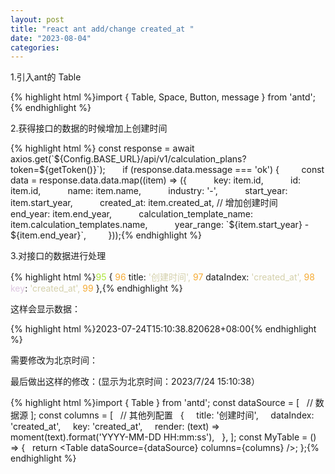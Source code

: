 ```yaml
---
layout: post
title: "react ant add/change created_at "
date: "2023-08-04"
categories: 
---
```

<p>1.引入ant的 Table</p>
{% highlight html %}import { Table, Space, Button, message } from &#39;antd&#39;;{% endhighlight %}
<p>2.获得接口的数据的时候增加上创建时间</p>
{% highlight html %}&nbsp;const response = await axios.get(`${Config.BASE_URL}/api/v1/calculation_plans?token=${getToken()}`);
&nbsp;&nbsp;&nbsp;&nbsp;&nbsp; if (response.data.message === &#39;ok&#39;) {
&nbsp;&nbsp;&nbsp;&nbsp;&nbsp;&nbsp;&nbsp; const data = response.data.data.map((item) =&gt; ({
&nbsp;&nbsp;&nbsp;&nbsp;&nbsp;&nbsp;&nbsp;&nbsp;&nbsp; key: item.id,
&nbsp;&nbsp;&nbsp;&nbsp;&nbsp;&nbsp;&nbsp;&nbsp;&nbsp; id: item.id,
&nbsp;&nbsp;&nbsp;&nbsp;&nbsp;&nbsp;&nbsp;&nbsp;&nbsp; name: item.name,
&nbsp;&nbsp;&nbsp;&nbsp;&nbsp;&nbsp;&nbsp;&nbsp;&nbsp; industry: &#39;-&#39;,
&nbsp;&nbsp;&nbsp;&nbsp;&nbsp;&nbsp;&nbsp;&nbsp;&nbsp; start_year: item.start_year,
&nbsp;&nbsp;&nbsp;&nbsp;&nbsp;&nbsp;&nbsp;&nbsp;&nbsp; created_at: item.created_at, // 增加创建时间
&nbsp;&nbsp;&nbsp;&nbsp;&nbsp;&nbsp;&nbsp;&nbsp;&nbsp; end_year: item.end_year,
&nbsp;&nbsp;&nbsp;&nbsp;&nbsp;&nbsp;&nbsp;&nbsp;&nbsp; calculation_template_name: item.calculation_templates.name,
&nbsp;&nbsp;&nbsp;&nbsp;&nbsp;&nbsp;&nbsp;&nbsp;&nbsp; year_range: `${item.start_year} - ${item.end_year}`,
&nbsp;&nbsp;&nbsp;&nbsp;&nbsp;&nbsp;&nbsp; }));{% endhighlight %}
<p>3.对接口的数据进行处理</p>
{% highlight html %}<span style="color:#abe338">95 </span>      {
<span style="color:#f5ab35">96</span>         title: <span style="color:#d4d0ab">&#39;创建时间&#39;,</span>
<span style="color:#f5ab35">97</span>         dataIndex: <span style="color:#d4d0ab">&#39;created_at&#39;,</span>
<span style="color:#f5ab35">98</span>         <span style="color:#dcc6e0">key</span>: <span style="color:#d4d0ab">&#39;created_at&#39;,</span>
<span style="color:#f5ab35">99</span>       },{% endhighlight %}
<p>这样会显示数据：</p>
{% highlight html %}2023-07-24T15:10:38.820628+08:00{% endhighlight %}
<p>需要修改为北京时间：</p>
<p>最后做出这样的修改：(显示为北京时间：2023/7/24 15:10:38）</p>
{% highlight html %}import { Table } from &#39;antd&#39;;
const dataSource = [
&nbsp; // 数据源
];
const columns = [
&nbsp; // 其他列配置
&nbsp; {
&nbsp;&nbsp;&nbsp; title: &#39;创建时间&#39;,
&nbsp;&nbsp;&nbsp; dataIndex: &#39;created_at&#39;,
&nbsp;&nbsp;&nbsp; key: &#39;created_at&#39;,
&nbsp;&nbsp;&nbsp; render: (text) =&gt; moment(text).format(&#39;YYYY-MM-DD HH:mm:ss&#39;),
&nbsp; },
];
const MyTable = () =&gt; {
&nbsp; return &lt;Table dataSource={dataSource} columns={columns} /&gt;;
};{% endhighlight %}
